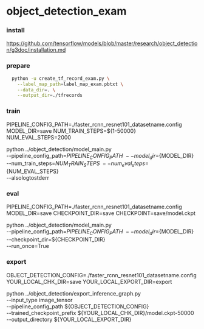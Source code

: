 # object_detection_exam

### install

<https://github.com/tensorflow/models/blob/master/research/object_detection/g3doc/installation.md> 

### prepare
```bash
  python -u create_tf_record_exam.py \
    --label_map_path=label_map_exam.pbtxt \
    --data_dir=. \
    --output_dir=./tfrecords
```


### train

PIPELINE_CONFIG_PATH=./faster_rcnn_resnet101_datasetname.config
MODEL_DIR=save
NUM_TRAIN_STEPS=${1-50000}
NUM_EVAL_STEPS=2000

  python ../object_detection/model_main.py \
    --pipeline_config_path=${PIPELINE_CONFIG_PATH} \
    --model_dir=${MODEL_DIR} \
    --num_train_steps=${NUM_TRAIN_STEPS} \
    --num_eval_steps=${NUM_EVAL_STEPS} \
    --alsologtostderr

### eval

PIPELINE_CONFIG_PATH=./faster_rcnn_resnet101_datasetname.config
MODEL_DIR=save
CHECKPOINT_DIR=save
CHECKPOINT=save/model.ckpt

  python ../object_detection/model_main.py \
    --pipeline_config_path=${PIPELINE_CONFIG_PATH} \
    --model_dir=${MODEL_DIR} \
    --checkpoint_dir=${CHECKPOINT_DIR} \
    --run_once=True



### export

OBJECT_DETECTION_CONFIG=./faster_rcnn_resnet101_datasetname.config
YOUR_LOCAL_CHK_DIR=save
YOUR_LOCAL_EXPORT_DIR=export

  python ../object_detection/export_inference_graph.py \
    --input_type image_tensor \
    --pipeline_config_path ${OBJECT_DETECTION_CONFIG} \
    --trained_checkpoint_prefix ${YOUR_LOCAL_CHK_DIR}/model.ckpt-50000 \
    --output_directory ${YOUR_LOCAL_EXPORT_DIR}



